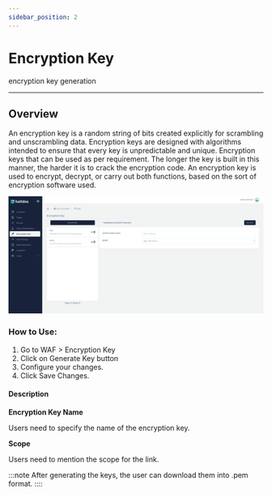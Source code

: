 ```yaml
---
sidebar_position: 2
---
```


# Encryption Key

encryption key generation

---

## Overview

An encryption key is a random string of bits created explicitly for scrambling and unscrambling data. Encryption keys are designed with algorithms intended to ensure that every key is unpredictable and unique. Encryption keys that can be used as per requirement. The longer the key is built in this manner, the harder it is to crack the encryption code. An encryption key is used to encrypt, decrypt, or carry out both functions, based on the sort of encryption software used.

![encryption key](/img/platform/encryption1.png)

### How to Use:

1. Go to WAF > Encryption Key
2. Click on Generate Key button
3. Configure your changes.
4. Click Save Changes.

#### Description

**Encryption Key Name**

Users need to specify the name of the encryption key.

**Scope**

Users need to mention the scope for the link.

:::note
After generating the keys, the user can download them into .pem format.
::::